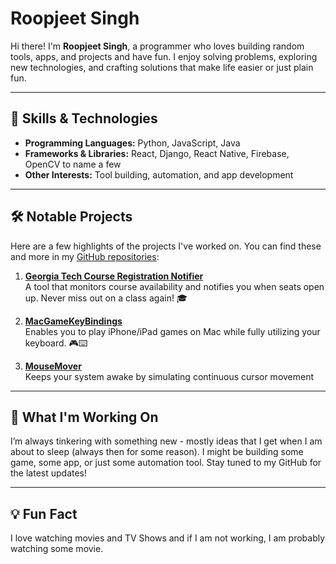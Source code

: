 # Roopjeet Singh 

Hi there! I'm **Roopjeet Singh**, a programmer who loves building random tools, apps, and projects and have fun. I enjoy solving problems, exploring new technologies, and crafting solutions that make life easier or just plain fun.

---

## 🔧 Skills & Technologies
- **Programming Languages:** Python, JavaScript, Java
- **Frameworks & Libraries:** React, Django, React Native, Firebase, OpenCV to name a few
- **Other Interests:** Tool building, automation, and app development

---

## 🛠️ Notable Projects

Here are a few highlights of the projects I've worked on. You can find these and more in my [GitHub repositories](https://github.com/yourusername):

1. **[Georgia Tech Course Registration Notifier](https://github.com/yourusername/project-link)**  
   A tool that monitors course availability and notifies you when seats open up. Never miss out on a class again! 🎓

2. **[MacGameKeyBindings](https://github.com/yourusername/project-link)**  
   Enables you to play iPhone/iPad games on Mac while fully utilizing your keyboard. 🎮⌨️

3. **[MouseMover](https://github.com/yourusername/project-link)**  
   Keeps your system awake by simulating continuous cursor movement

---

## 🌱 What I'm Working On
I’m always tinkering with something new - mostly ideas that I get when I am about to sleep (always then for some reason). I might be building some game, some app, or just some automation tool. Stay tuned to my GitHub for the latest updates!

---

## 💡 Fun Fact
I love watching movies and TV Shows and if I am not working, I am probably watching some movie.
